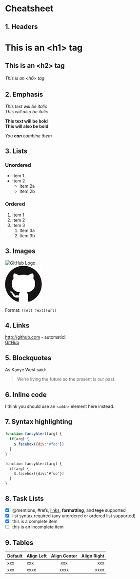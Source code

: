 # Cheatsheet

## 1. Headers

# This is an \<h1> tag
## This is an \<h2> tag
###### This is an \<h6> tag

## 2. Emphasis

*This text will be italic*<br>
_This will also be italic_

**This text will be bold**<br>
__This will also be bold__

_You **can** combine them_

## 3. Lists

### Unordered
* Item 1
* Item 2
  * Item 2a
  * Item 2b

### Ordered
1. Item 1
1. Item 2
1. Item 3
   1. Item 3a
   1. Item 3b

## 3. Images

![GitHub Logo](https://github.githubassets.com/images/modules/logos_page/Octocat.png) <br>
![GitHub Logo](logo.png) <br>

Format: `![Alt Text](url)`

## 4. Links

http://github.com - automatic!<br>
[GitHub](http://github.com)

## 5. Blockquotes

As Kanye West said:

> We're living the future so
> the present is our past.

## 6. Inline code

I think you should use an
`<addr>` element here instead.

## 7. Syntax highlighting

```javascript
function fancyAlert(arg) {
  if(arg) {
    $.facebox({div:'#foo'})
  }
}
```

```
function fancyAlert(arg) {
  if(arg) {
    $.facebox({div:'#foo'})
  }
}
```

## 8. Task Lists

- [x] @mentions, #refs, [links](), **formatting**, and <del>tags</del> supported
- [x] list syntax required (any unordered or ordered list supported)
- [x] this is a complete item
- [ ] this is an incomplete item

## 9. Tables

Default | Align Left | Align Center | Align Right
--------|:-----------|:------------:|------------:
xxx     |xxx         |xxx           |xxx
     xxx|        xxxx|          xxxx|         xxxx

